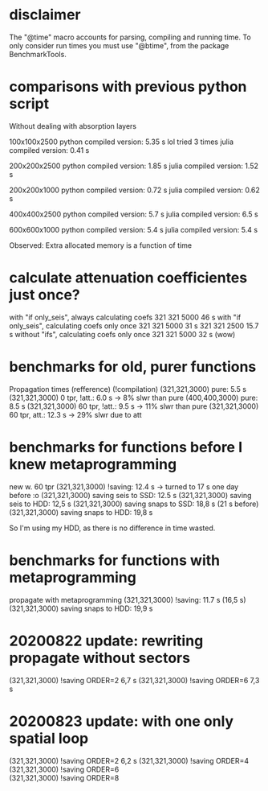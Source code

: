 # disclaimer

The "@time" macro accounts for parsing, compiling and running time. To only consider run times you must use "@btime", from the package BenchmarkTools.


# comparisons with previous python script

Without dealing with absorption layers

  100x100x2500
    python compiled version: 5.35 s  lol tried 3 times
    julia compiled version:  0.41 s

  200x200x2500
    python compiled version: 1.85 s
    julia compiled version:  1.52 s

  200x200x1000
    python compiled version: 0.72 s
    julia compiled version:  0.62 s

  400x400x2500
    python compiled version: 5.7 s
    julia compiled version:  6.5 s

  600x600x1000
    python compiled version: 5.4 s
    julia compiled version:  5.4 s

Observed:
  Extra allocated memory is a function of time


# calculate attenuation coefficientes just once?

with "if only_seis", always calculating coefs
321 321 5000 46 s
with "if only_seis", calculating coefs only once
321 321 5000 31 s
321 321 2500 15.7 s
without "ifs", calculating coefs only once
321 321 5000 32 s (wow)


# benchmarks for old, purer functions

Propagation times (refference) (!compilation)
(321,321,3000) pure:                5.5 s
(321,321,3000) 0 tpr, !att.:        6.0 s   -> 8% slwr than pure
(400,400,3000) pure:                8.5 s
(321,321,3000) 60 tpr, !att.:       9.5 s   -> 11% slwr than pure
(321,321,3000) 60 tpr, att.:        12.3 s  -> 29% slwr due to att


# benchmarks for functions before I knew metaprogramming

new w. 60 tpr
(321,321,3000) !saving:             12.4 s -> turned to 17 s one day before :o
(321,321,3000) saving seis to SSD:  12.5 s
(321,321,3000) saving seis to HDD:  12,5 s
(321,321,3000) saving snaps to SSD: 18,8 s (21 s before)
(321,321,3000) saving snaps to HDD: 19,8 s

So I'm using my HDD, as there is no difference in time wasted.


# benchmarks for functions with metaprogramming

propagate with metaprogramming
(321,321,3000) !saving:             11.7 s (16,5 s)
(321,321,3000) saving snaps to HDD: 19,9 s


# 20200822 update: rewriting propagate without sectors

(321,321,3000) !saving ORDER=2  6,7 s
(321,321,3000) !saving ORDER=6  7,3 s


# 20200823 update: with one only spatial loop

(321,321,3000) !saving ORDER=2  6,2 s
(321,321,3000) !saving ORDER=4  
(321,321,3000) !saving ORDER=6  
(321,321,3000) !saving ORDER=8  
